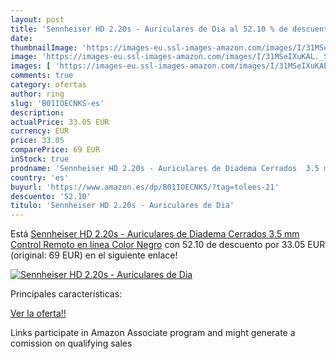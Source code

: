 ```yaml
---
layout: post
title: 'Sennheiser HD 2.20s - Auriculares de Dia al 52.10 % de descuento'
date: 
thumbnailImage: 'https://images-eu.ssl-images-amazon.com/images/I/31MSeIXuKAL._SL200_.jpg'
image: 'https://images-eu.ssl-images-amazon.com/images/I/31MSeIXuKAL._SL200_.jpg'
images: [ 'https://images-eu.ssl-images-amazon.com/images/I/31MSeIXuKAL._SL200_.jpg' ]
comments: true
category: ofertas
author: ring
slug: 'B01IOECNKS-es'
description:
actualPrice: 33.05 EUR
currency: EUR
price: 33.05
comparePrice: 69 EUR
inStock: true
prodname: 'Sennheiser HD 2.20s - Auriculares de Diadema Cerrados  3.5 mm  Control Remoto en línea   Color Negro'
country: 'es'
buyurl: 'https://www.amazon.es/dp/B01IOECNKS/?tag=tolees-21'
descuento: '52.10'
titulo: 'Sennheiser HD 2.20s - Auriculares de Dia'
---
```


Está [Sennheiser HD 2.20s - Auriculares de Diadema Cerrados  3.5 mm  Control Remoto en línea   Color Negro](https://www.amazon.es/dp/B01IOECNKS/?tag=tolees-21) con 52.10 de descuento por 33.05 EUR (original: 69 EUR) en el siguiente enlace!

[![Sennheiser HD 2.20s - Auriculares de Dia](https://images-eu.ssl-images-amazon.com/images/I/31MSeIXuKAL._SL200_.jpg)](https://www.amazon.es/dp/B01IOECNKS/?tag=tolees-21)

Principales características:


[Ver la oferta!!](https://www.amazon.es/dp/B01IOECNKS/?tag=tolees-21)

Links participate in Amazon Associate program and might generate a comission on qualifying sales


